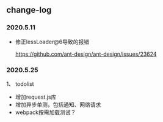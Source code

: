 ## change-log

### 2020.5.11

* 修正lessLoader@6导致的报错

  https://github.com/ant-design/ant-design/issues/23624

### 2020.5.25

1、 todolist
* 增加request.js库
* 增加异步单测，包括通知、网络请求
* webpack按需加载测试？